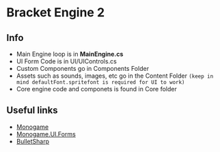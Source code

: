 # Bracket Engine 2

## Info
- Main Engine loop is in **MainEngine.cs**
- UI Form Code is in UI/UIControls.cs
- Custom Components go in Components Folder
- Assets such as sounds, images, etc go in the Content Folder `(keep in mind defaultFont.spritefont is required for UI to work)`
- Core engine code and componets is found in Core folder


## Useful links
- [Monogame](https://docs.monogame.net/)
- [Monogame.UI.Forms](https://github.com/csharpskolan/MonoGame.UI.Forms)
- [BulletSharp](https://andrestraks.github.io/BulletSharp/)
